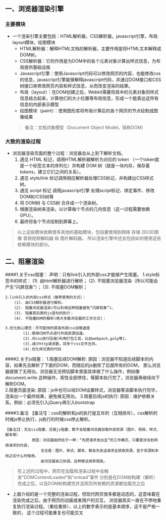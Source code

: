 ## 一、浏览器渲染引擎
### 主要模块
* 一个渲染引擎主要包括：HTML解析器，CSS解析器，javascript引擎，布局layout模块，绘图模块
	* HTML解析器：解释HTML文档的解析器，主要作用是将HTML文本解释成DOM树。
	* CSS解析器：它的作用是为DOM中的各个元素对象计算出样式信息，为布局提供基础设施
	* Javascript引擎：使用Javascript代码可以修改网页的内容，也能修改css的信息，javascript引擎能够解释javascript代码，并通过DOM接口和CSS树接口来修改网页内容和样式信息，从而改变渲染的结果。
	* 布局（layout）：在DOM创建之后，Webkit需要将其中的元素对象同样式信息结合起来，计算他们的大小位置等布局信息，形成一个能表达这所有信息的内部表示模型
	* 绘图模块（paint）：使用图形库将布局计算后的各个网页的节点绘制成图像结果
	>备注：文档对象模型（Document Object Model，简称DOM）
	
### 大致的渲染过程
* 浏览器渲染页面的整个过程：浏览器会从上到下解析文档。
	1. 遇见 HTML 标记，调用HTML解析器解析为对应的 token （一个token就是一个标签文本的序列化）并构建 DOM 树（就是一块内存，保存着tokens，建立它们之间的关系）。
    2. 遇见 style/link 标记调用相应解析器处理CSS标记，并构建出CSS样式树。
    3. 遇见 script 标记 调用javascript引擎 处理script标记、绑定事件、修改DOM树/CSS树等
    4. 将 DOM树 与 CSS树 合并成一个渲染树。
    5. 根据渲染树来渲染，以计算每个节点的几何信息（这一过程需要依赖GPU）。
    6. 最终将各个节点绘制到屏幕上。

>以上这些模块依赖很多其他的基础模块，包括要使用到网络 存储 2D/3D图像 音频视频解码器 和 图片解码器。
>所以渲染引擎中还会包括如何使用这些依赖模块的部分。

	
## 二、阻塞渲染		
####1.关于css阻塞： 
    声明：只有link引入的外部css才能够产生阻塞。
    1.style标签中的样式：
        (1). 由html解析器进行解析；
        (2). 不阻塞浏览器渲染（所以可能会产生“闪屏现象”）；
        (3). 不阻塞DOM解析；
        
    2.link引入的外部css样式（推荐使用的方式）：
        (1). 由CSS解析器进行解析。
        (2). 阻塞浏览器渲染(可以利用这种阻塞避免“闪屏现象”)。       
        (3). 阻塞其后面的js语句的执行：
        (4). 不阻塞DOM的解析(绝大多数浏览器的工作方式)：
                     
    3.优化核心理念：尽可能快的提高外部css加载速度
        	(1).使用CDN节点进行外部资源加速。
    	    (2).对css进行压缩(利用打包工具，比如webpack,gulp等)。
    	    (3).减少http请求数，将多个css文件合并。
    	    (4).优化样式表的代码

####2.关于js阻塞：
    1.阻塞后续DOM解析:
        	原因：浏览器不知道后续脚本的内容，如果先去解析了下面的DOM，而随后的js删除了后面所有的DOM，
              那么浏览器就做了无用功，浏览器无法预估脚本里面具体做了什么操作，例如像document.write
              这种操作，索性全部停住，等脚本执行完了，浏览器再继续向下解析DOM。	
    2.阻塞页面渲染:
        	原因：js中也可以给DOM设置样式，浏览器等该脚本执行完毕，渲染出一个最终结果，避免做无用功。
    3.阻塞后续js的执行:
        原因：维护依赖关系，例如：必须先引入jQuery再引入bootstrap
        
####3.备注
    【备注1】：css的解析和js的执行是互斥的（互相排斥），css解析的时候js停止执行，js执行的时候css停止解析。
    
    【备注2】：无论css阻塞，还是js阻塞，都不会阻塞浏览器加载外部资源（图片、视频、样式、脚本等）
                原因：浏览器始终处于一种：“先把请求发出去”的工作模式，只要是涉及到网络请求的内容，
                    无论是：图片、样式、脚本，都会先发送请求去获取资源，至于资源到本地之后什么时候用，
                    由浏览器自己协调。这种做法效率很高。

>在上述的过程中，网页在加载和渲染过程中会触发“DOMContentLoaded”和“onload”事件
>分别是在DOM树构建（解析）完成之后，以及DOM树构建完并且网页所依赖的资源都加载完之后

* 上面介绍的是一个完整的渲染过程，但现代网页很多都是动态的，这意味着在渲染完成之后，由于网页的动画或者用户的交互，
	浏览器其实一直在不停地重复执行渲染过程。（重绘重排），以上的数字表示的是基本顺序，这不是严格一致的，
	这个过程可能重复也可能交叉

	
	
	

			
	  
